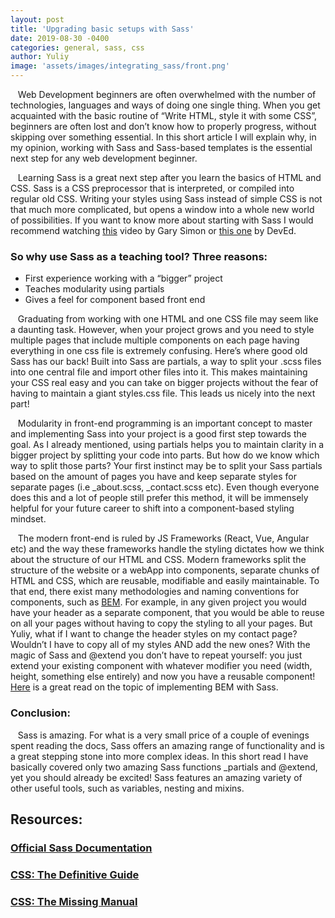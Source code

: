 ```yaml
---
layout: post
title: 'Upgrading basic setups with Sass'
date: 2019-08-30 -0400
categories: general, sass, css
author: Yuliy
image: 'assets/images/integrating_sass/front.png'
---
```


&nbsp;&nbsp;&nbsp;Web Development beginners are often overwhelmed with the number of technologies, languages and ways of doing one single thing. When you get acquainted with the basic routine of “Write HTML, style it with some CSS”, beginners are often lost and don’t know how to properly progress, without skipping over something essential. In this short article I will explain why, in my opinion, working with Sass and Sass-based templates is the essential next step for any web development beginner.

&nbsp;&nbsp;&nbsp;Learning Sass is a great next step after you learn the basics of HTML and CSS. Sass is a CSS preprocessor that is interpreted, or compiled into regular old CSS. Writing your styles using Sass instead of simple CSS is not that much more complicated, but opens a window into a whole new world of possibilities. If you want to know more about starting with Sass I would recommend watching [this](https://www.youtube.com/watch?v=roywYSEPSvc&t=) video by Gary Simon or [this one](https://www.youtube.com/watch?v=Zz6eOVaaelI&t=) by DevEd.

### So why use Sass as a teaching tool? Three reasons:

- First experience working with a “bigger” project
- Teaches modularity using partials
- Gives a feel for component based front end

&nbsp;&nbsp;&nbsp;Graduating from working with one HTML and one CSS file may seem like a daunting task. However, when your project grows and you need to style multiple pages that include multiple components on each page having everything in one css file is extremely confusing. Here’s where good old Sass has our back! Built into Sass are partials, a way to split your .scss files into one central file and import other files into it. This makes maintaining your CSS real easy and you can take on bigger projects without the fear of having to maintain a giant styles.css file. This leads us nicely into the next part!

&nbsp;&nbsp;&nbsp;Modularity in front-end programming is an important concept to master and implementing Sass into your project is a good first step towards the goal. As I already mentioned, using partials helps you to maintain clarity in a bigger project by splitting your code into parts. But how do we know which way to split those parts? Your first instinct may be to split your Sass partials based on the amount of pages you have and keep separate styles for separate pages (i.e \_about.scss, \_contact.scss etc). Even though everyone does this and a lot of people still prefer this method, it will be immensely helpful for your future career to shift into a component-based styling mindset.

&nbsp;&nbsp;&nbsp;The modern front-end is ruled by JS Frameworks (React, Vue, Angular etc) and the way these frameworks handle the styling dictates how we think about the structure of our HTML and CSS. Modern frameworks split the structure of the website or a webApp into components, separate chunks of HTML and CSS, which are reusable, modifiable and easily maintainable. To that end, there exist many methodologies and naming conventions for components, such as [BEM](http://getbem.com/). For example, in any given project you would have your header as a separate component, that you would be able to reuse on all your pages without having to copy the styling to all your pages. But Yuliy, what if I want to change the header styles on my contact page? Wouldn’t I have to copy all of my styles AND add the new ones? With the magic of Sass and @extend you don’t have to repeat yourself: you just extend your existing component with whatever modifier you need (width, height, something else entirely) and now you have a reusable component! [Here](https://medium.com/objects-in-space/objects-in-space-f6f404727) is a great read on the topic of implementing BEM with Sass.

### Conclusion:

&nbsp;&nbsp;&nbsp;Sass is amazing. For what is a very small price of a couple of evenings spent reading the docs, Sass offers an amazing range of functionality and is a great stepping stone into more complex ideas. In this short read I have basically covered only two amazing Sass functions \_partials and @extend, yet you should already be excited! Sass features an amazing variety of other useful tools, such as variables, nesting and mixins.

## Resources:

### [Official Sass Documentation](https://sass-lang.com/documentation)

### [CSS: The Definitive Guide](https://amzn.to/2ZEnstq) <br>

### [CSS: The Missing Manual](https://amzn.to/2ZDys6q)
